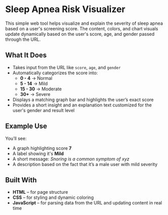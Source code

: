 # Sleep Apnea Risk Visualizer

This simple web tool helps visualize and explain the severity of sleep apnea based on a user's screening score. The content, colors, and chart visuals update dynamically based on the user's score, age, and gender passed through the URL.

## What It Does

- Takes input from the URL like `score`, `age`, and `gender`
- Automatically categorizes the score into:
  - **0 - 4** → Normal
  - **5 - 14** → Mild
  - **15 - 30** → Moderate
  - **30+** → Severe
- Displays a matching graph bar and highlights the user’s exact score
- Provides a short insight and an explanation text customized for the user's gender and result level

## Example Use
You’ll see:
- A graph highlighting score **7**
- A label showing it's **Mild**
- A short message: *Snoring is a common symptom of xyz*
- A description based on the fact that it’s a male user with mild severity

## Built With
- **HTML** – for page structure  
- **CSS** – for styling and dynamic coloring  
- **JavaScript** – for parsing data from the URL and updating content in real time
